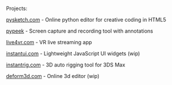 Projects:

[pysketch.com](https://pysketch.com) - Online python editor for creative coding in HTML5

[pypeek](https://github.com/pypeek/pypeek) - Screen capture and recording tool with annotations

[live4vr.com](https://live4vr.com) - VR live streaming app

[instantui.com](https://instantui.com) - Lightweight JavaScript UI widgets (wip)

[instantrig.com](https://instantrig.com) - 3D auto rigging tool for 3DS Max

[deform3d.com](https://deform3d.com) - Online 3d editor (wip)


<!--
**firatkiral/firatkiral** is a ✨ _special_ ✨ repository because its `README.md` (this file) appears on your GitHub profile.

Here are some ideas to get you started:

- 🔭 I’m currently working on ...
- 🌱 I’m currently learning ...
- 👯 I’m looking to collaborate on ...
- 🤔 I’m looking for help with ...
- 💬 Ask me about ...
- 📫 How to reach me: ...
- 😄 Pronouns: ...
- ⚡ Fun fact: ...
-->

